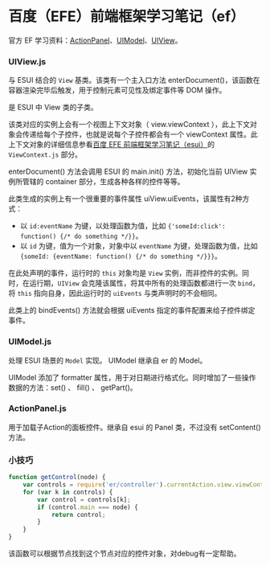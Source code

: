 <!-- config.time: 2015-06-01 -->
<!-- config.brief: 官方 EF 学习资料：与 ESUI 结合的 `View` 基类。该类有一个主入口方法 enterDocument()，该函数在容器渲染完毕后触发，用于控制元素可见性及绑定事件等 DOM 操作。 -->

# 百度（EFE）前端框架学习笔记（ef）

官方 EF 学习资料：[ActionPanel](https://github.com/ecomfe/ef/blob/master/doc/ActionPanel.md)、[UIModel](https://github.com/ecomfe/ef/blob/master/doc/UIModel.md)、[UIView](https://github.com/ecomfe/ef/blob/master/doc/UIView.md)。

### UIView.js

与 ESUI 结合的 `View` 基类。该类有一个主入口方法 enterDocument()，该函数在容器渲染完毕后触发，用于控制元素可见性及绑定事件等 DOM 操作。

是 ESUI 中 View 类的子类。

该类对应的实例上会有一个视图上下文对象（ view.viewContext ），此上下文对象会传递给每个子控件，也就是说每个子控件都会有一个 viewContext 属性。此上下文对象的详细信息参看[百度 EFE 前端框架学习笔记（esui）](https://github.com/yibuyisheng/blogs/issues/4)的 `ViewContext.js` 部分。

enterDocument() 方法会调用 ESUI 的 main.init() 方法，初始化当前 UIView 实例所管辖的 container 部分，生成各种各样的控件等等。

此类生成的实例上有一个很重要的事件属性 uiView.uiEvents，该属性有2种方式：

* 以 `id:eventName` 为键，以处理函数为值，比如 `{'someId:click': function() {/* do something */}}`。
* 以 `id` 为键，值为一个对象，对象中以 `eventName` 为键，处理函数为值，比如 `{someId: {eventName: function() {/* do something */}}}`。

在此处声明的事件，运行时的 `this` 对象均是 `View` 实例，而非控件的实例。同时，在运行期，`UIView` 会克隆该属性，将其中所有的处理函数都进行一次 `bind`，将 `this` 指向自身，因此运行时的 `uiEvents` 与类声明时的不会相同。

此类上的 bindEvents() 方法就会根据 uiEvents 指定的事件配置来给子控件绑定事件。

### UIModel.js

处理 ESUI 场景的 `Model` 实现。 UIModel 继承自 er 的 Model。

UIModel 添加了 formatter 属性，用于对日期进行格式化。同时增加了一些操作数据的方法：set() 、 fill() 、 getPart()。

### ActionPanel.js

用于加载子Action的面板控件。继承自 esui 的 Panel 类，不过没有 setContent() 方法。

### 小技巧

```js
function getControl(node) {
    var controls = require('er/controller').currentAction.view.viewContext.getControls();
    for (var k in controls) {
        var control = controls[k];
        if (control.main === node) {
            return control;
        }
    }
}
```

该函数可以根据节点找到这个节点对应的控件对象，对debug有一定帮助。